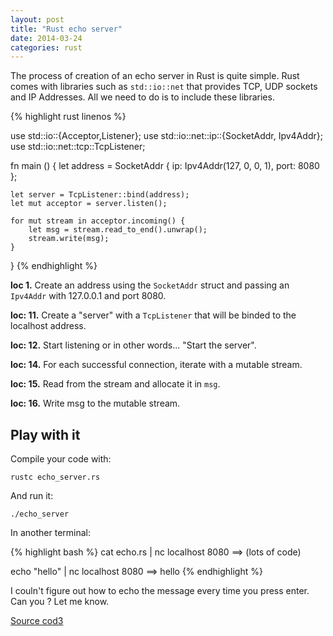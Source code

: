 ```yaml
---
layout: post
title: "Rust echo server"
date: 2014-03-24
categories: rust
---
```


The process of creation of an echo server in Rust is quite simple.
Rust comes with libraries such as `std::io::net` that provides TCP,
UDP sockets and IP Addresses. All we need to do is to include these
libraries.

{% highlight rust linenos %}


use std::io::{Acceptor,Listener};
use std::io::net::ip::{SocketAddr, Ipv4Addr};
use std::io::net::tcp::TcpListener;

fn main () {
    let address = SocketAddr {
        ip: Ipv4Addr(127, 0, 0, 1),
        port: 8080
    };

    let server = TcpListener::bind(address);
    let mut acceptor = server.listen();

    for mut stream in acceptor.incoming() {
        let msg = stream.read_to_end().unwrap();
        stream.write(msg);
    }
}
{% endhighlight %}

**loc 1.** Create an address using the `SocketAddr` struct and passing an
`Ipv4Addr` with 127.0.0.1 and port 8080.

**loc: 11.** Create a "server" with a `TcpListener` that will be binded to the
localhost address.

**loc: 12.** Start listening or in other words... "Start the server".

**loc: 14.** For each successful connection, iterate with a mutable stream.

**loc: 15.** Read from the stream and allocate it in `msg`.

**loc: 16.**  Write msg to the mutable stream.


## Play with it

Compile your code with:

`rustc echo_server.rs`

And run it:

`./echo_server`


In another terminal:


{% highlight bash %}
cat echo.rs | nc localhost 8080
==> (lots of code)

echo "hello" | nc localhost 8080
==> hello
{% endhighlight %}

I couln't figure out how to echo the message every time you press enter.
Can you ? Let me know.

[Source cod3](https://github.com/alan-andrade/Doodles/blob/master/rust/echo.rs)
